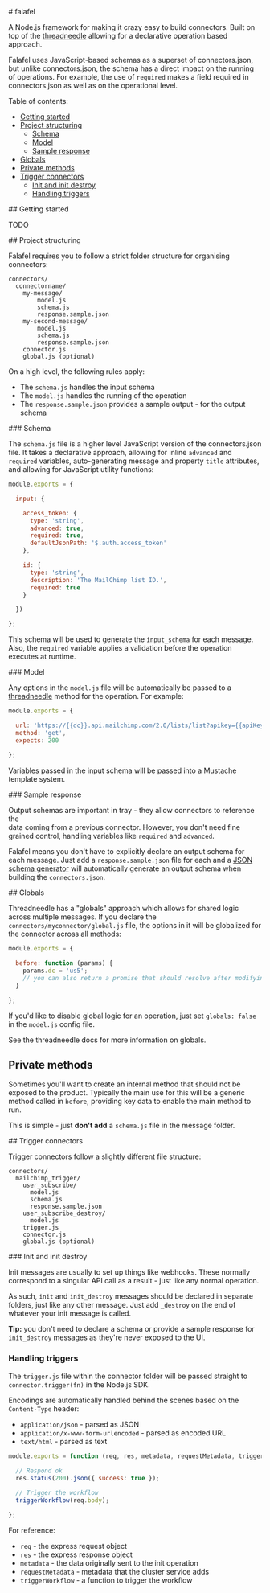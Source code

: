 # falafel

A Node.js framework for making it crazy easy to build connectors. Built on top of the 
[threadneedle](https://github.com/trayio/threadneedle) allowing for a declarative operation based approach.

Falafel uses JavaScript-based schemas as a superset of connectors.json, but unlike connectors.json, the schema has a direct impact on the running of operations.
For example, the use of `required` makes a field required in connectors.json as well 
as on the operational level.

Table of contents:

* [Getting started](#getting-started)
* [Project structuring](#project-structuring)
  * [Schema](#schema)
  * [Model](#model)
  * [Sample response](#sample-response)
* [Globals](#globals)
* [Private methods](#private-methods)
* [Trigger connectors](#trigger-connectors)
  * [Init and init destroy](#init-and-init-destroy)
  * [Handling triggers](#handling-triggers)


## Getting started

TODO


## Project structuring 

Falafel requires you to follow a strict folder structure for organising connectors:

```
connectors/ 
  connectorname/
  	my-message/
  		model.js
  		schema.js
  		response.sample.json
  	my-second-message/
  		model.js
  		schema.js
  		response.sample.json
    connector.js
    global.js (optional)
```

On a high level, the following rules apply:

* The `schema.js` handles the input schema 
* The `model.js` handles the running of the operation
* The `response.sample.json` provides a sample output - for the output schema


### Schema

The `schema.js` file is a higher level JavaScript version of the connectors.json file. 
It takes a declarative approach, allowing for inline `advanced` and `required` variables, auto-generating message and property `title` attributes, and allowing for 
JavaScript utility functions:

```js
module.exports = {

  input: {

    access_token: {
      type: 'string',
      advanced: true,
      required: true,
      defaultJsonPath: '$.auth.access_token'  
    },

    id: {
      type: 'string',
      description: 'The MailChimp list ID.',
      required: true
    }

  })

};
```

This schema will be used to generate the `input_schema` for each message. Also, the 
`required` variable applies a validation before the operation executes at runtime.


### Model 

Any options in the `model.js` file will be automatically be passed 
to a [threadneedle](https://github.com/trayio/threadneedle) method for the 
operation. For example:

```js
module.exports = {

  url: 'https://{{dc}}.api.mailchimp.com/2.0/lists/list?apikey={{apiKey}}',
  method: 'get',
  expects: 200

};
```

Variables passed in the input schema will be passed into a Mustache template system.


### Sample response

Output schemas are important in tray - they allow connectors to reference the  
data coming from a previous connector. However, you don't need fine grained control, handling variables like `required` and `advanced`. 

Falafel means you don't have to explicitly declare an output schema 
for each message. Just add a `response.sample.json` file for each and a 
[JSON schema generator](#) will automatically generate an output schema 
when building the `connectors.json`.



## Globals

Threadneedle has a "globals" approach which allows for shared logic across multiple 
messages. If you declare the `connectors/myconnector/global.js` file, the options in
it will be globalized for the connector across all methods:

```js
module.exports = {
  
  before: function (params) {
    params.dc = 'us5';
    // you can also return a promise that should resolve after modifying `params` 
  }

};
```

If you'd like to disable global logic for an operation, just 
set `globals: false` in the `model.js` config file.

See the threadneedle docs for more information on globals.


## Private methods

Sometimes you'll want to create an internal method that should not be exposed to 
the product. Typically the main use for this will be a generic method called in 
`before`, providing key data to enable the main method to run.

This is simple - just **don't add** a `schema.js` file in the message folder.


## Trigger connectors

Trigger connectors follow a slightly different file structure:

```
connectors/
  mailchimp_trigger/
    user_subscribe/
      model.js
      schema.js
      response.sample.json
    user_subscribe_destroy/
      model.js
    trigger.js
    connector.js
    global.js (optional)
```


### Init and init destroy 

Init messages are usually to set up things like webhooks. These normally correspond 
to a singular API call as a result - just like any normal operation. 

As such, `init` and `init_destroy` messages should be declared in separate folders, just 
like any other message. Just add `_destroy` on the end of whatever your init message is called.

__Tip:__ you don't need to declare a schema or provide a sample response for `init_destroy` 
messages as they're never exposed to the UI.



### Handling triggers

The `trigger.js` file within the connector folder will be passed straight to `connector.trigger(fn)` in the Node.js SDK.

Encodings are automatically handled behind the scenes based on the `Content-Type` header:

* `application/json` - parsed as JSON
* `application/x-www-form-urlencoded` - parsed as encoded URL
* `text/html` - parsed as text


```js
module.exports = function (req, res, metadata, requestMetadata, triggerWorkflow) {
  
  // Respond ok
  res.status(200).json({ success: true });

  // Trigger the workflow
  triggerWorkflow(req.body);

};
```

For reference:

* `req` - the express request object
* `res` - the express response object
* `metadata` - the data originally sent to the init operation
* `requestMetadata` - metadata that the cluster service adds 
* `triggerWorkflow` - a function to trigger the workflow

